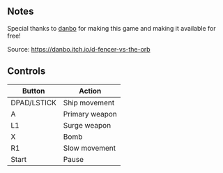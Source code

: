 ## Notes

Special thanks to [danbo](https://danbo.itch.io) for making this game and making it available for free!

Source: https://danbo.itch.io/d-fencer-vs-the-orb

## Controls

| Button | Action |
|--|--|
|DPAD/LSTICK|Ship movement|
|A|Primary weapon|
|L1|Surge weapon|
|X|Bomb|
|R1|Slow movement|
|Start|Pause|
